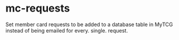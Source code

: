 # mc-requests
Set member card requests to be added to a database table in MyTCG instead of being emailed for every. single. request.
